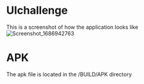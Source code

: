 # UIchallenge
This is a screenshot of how the application looks like
![Screenshot_1686942763](https://github.com/ROD-MASAMI/UIchallenge/assets/88656560/e5692147-5d42-4709-ad06-05e485a02878)




# APK
The apk file is located in the /BUILD/APK directory
